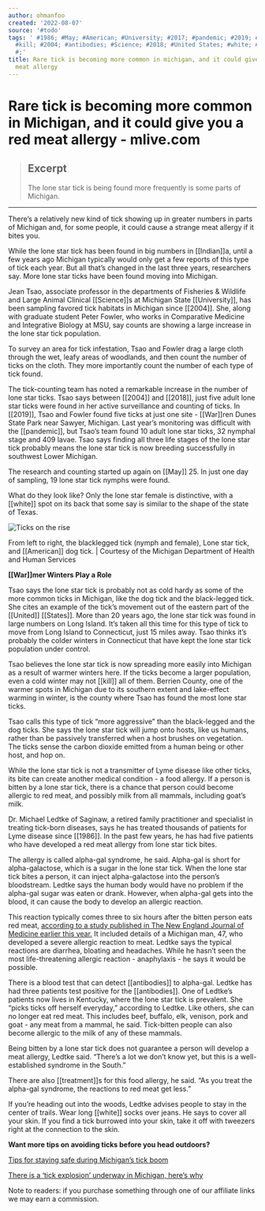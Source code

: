 ```yaml
---
author: ohmanfoo
created: '2022-08-07'
source: '#todo'
tags: ' #1986; #May; #American; #University; #2017; #pandemic; #2019; #Indian; #treatment;
  #kill; #2004; #antibodies; #Science; #2018; #United States; #white; #1758; #War;
  #;'
title: Rare tick is becoming more common in michigan, and it could give you a red
  meat allergy
---
```


# Rare tick is becoming more common in Michigan, and it could give you a red meat allergy - mlive.com

> ## Excerpt
> The lone star tick is being found more frequently is some parts of Michigan.

---
There’s a relatively new kind of tick showing up in greater numbers in parts of Michigan and, for some people, it could cause a strange meat allergy if it bites you.

While the lone star tick has been found in big numbers in [[Indian]]a, until a few years ago Michigan typically would only get a few reports of this type of tick each year. But all that’s changed in the last three years, researchers say. More lone star ticks have been found moving into Michigan.

Jean Tsao, associate professor in the departments of Fisheries & Wildlife and Large Animal Clinical [[Science]]s at Michigan State [[University]], has been sampling favored tick habitats in Michigan since [[2004]]. She, along with graduate student Peter Fowler, who works in Comparative Medicine and Integrative Biology at MSU, say counts are showing a large increase in the lone star tick population.

To survey an area for tick infestation, Tsao and Fowler drag a large cloth through the wet, leafy areas of woodlands, and then count the number of ticks on the cloth. They more importantly count the number of each type of tick found.

The tick-counting team has noted a remarkable increase in the number of lone star ticks. Tsao says between [[2004]] and [[2018]], just five adult lone star ticks were found in her active surveillance and counting of ticks. In [[2019]], Tsao and Fowler found five ticks at just one site - [[War]]ren Dunes State Park near Sawyer, Michigan. Last year’s monitoring was difficult with the [[pandemic]], but Tsao’s team found 10 adult lone star ticks, 32 nymphal stage and 409 lavae. Tsao says finding all three life stages of the lone star tick probably means the lone star tick is now breeding successfully in southwest Lower Michigan.

The research and counting started up again on [[May]] 25. In just one day of sampling, 19 lone star tick nymphs were found.

What do they look like? Only the lone star female is distinctive, with a [[white]] spot on its back that some say is similar to the shape of the state of Texas.

![Ticks on the rise](https://www.mlive.com/resizer/mUwL--6oycmaDWngcUJuxuWh9L8=/450x0/smart/cloudfront-us-east-1.images.arcpublishing.com/advancelocal/3DCWDFNR2NFHHHYUSJQJSDDLGA.jpg)

From left to right, the blacklegged tick (nymph and female), Lone star tick, and [[American]] dog tick. | Courtesy of the Michigan Department of Health and Human Services

**[[War]]mer Winters Play a Role**

Tsao says the lone star tick is probably not as cold hardy as some of the more common ticks in Michigan, like the dog tick and the black-legged tick. She cites an example of the tick’s movement out of the eastern part of the [[United]] [[States]]. More than 20 years ago, the lone star tick was found in large numbers on Long Island. It’s taken all this time for this type of tick to move from Long Island to Connecticut, just 15 miles away. Tsao thinks it’s probably the colder winters in Connecticut that have kept the lone star tick population under control.

Tsao believes the lone star tick is now spreading more easily into Michigan as a result of warmer winters here. If the ticks become a larger population, even a cold winter may not [[kill]] all of them. Berrien County, one of the warmer spots in Michigan due to its southern extent and lake-effect warming in winter, is the county where Tsao has found the most lone star ticks.

Tsao calls this type of tick “more aggressive” than the black-legged and the dog ticks. She says the lone star tick will jump onto hosts, like us humans, rather than be passively transferred when a host brushes on vegetation. The ticks sense the carbon dioxide emitted from a human being or other host, and hop on.

While the lone star tick is not a transmitter of Lyme disease like other ticks, its bite can create another medical condition - a food allergy. If a person is bitten by a lone star tick, there is a chance that person could become allergic to red meat, and possibly milk from all mammals, including goat’s milk.

Dr. Michael Ledtke of Saginaw, a retired family practitioner and specialist in treating tick-born diseases, says he has treated thousands of patients for Lyme disease since [[1986]]. In the past few years, he has had five patients who have developed a red meat allergy from lone star tick bites.

The allergy is called alpha-gal syndrome, he said. Alpha-gal is short for alpha-galactose, which is a sugar in the lone star tick. When the lone star tick bites a person, it can inject alpha-galactose into the person’s bloodstream. Ledtke says the human body would have no problem if the alpha-gal sugar was eaten or drank. However, when alpha-gal gets into the blood, it can cause the body to develop an allergic reaction.

This reaction typically comes three to six hours after the bitten person eats red meat, [according to a study published in The New England Journal of Medicine earlier this year.](https://www.nejm.org/doi/10.1056/NEJMcps[[2017]]588) It included details of a Michigan man, 47, who developed a severe allergic reaction to meat. Ledtke says the typical reactions are diarrhea, bloating and headaches. While he hasn’t seen the most life-threatening allergic reaction - anaphylaxis - he says it would be possible.

There is a blood test that can detect [[antibodies]] to alpha-gal. Ledtke has had three patients test positive for the [[antibodies]]. One of Ledtke’s patients now lives in Kentucky, where the lone star tick is prevalent. She “picks ticks off herself everyday,” according to Ledtke. Like others, she can no longer eat red meat. This includes beef, buffalo, elk, venison, pork and goat - any meat from a mammal, he said. Tick-bitten people can also become allergic to the milk of any of these mammals.

Being bitten by a lone star tick does not guarantee a person will develop a meat allergy, Ledtke said. “There’s a lot we don’t know yet, but this is a well-established syndrome in the South.”

There are also [[treatment]]s for this food allergy, he said. “As you treat the alpha-gal syndrome, the reactions to red meat get less.”

If you’re heading out into the woods, Ledtke advises people to stay in the center of trails. Wear long [[white]] socks over jeans. He says to cover all your skin. If you find a tick burrowed into your skin, take it off with tweezers right at the connection to the skin.

**Want more tips on avoiding ticks before you head outdoors?**

[Tips for staying safe during Michigan’s tick boom](https://www.mlive.com/news/2021/05/tips-for-staying-safe-during-michigans-tick-boom.html)

[There is a ‘tick explosion’ underway in Michigan, here’s why](https://www.mlive.com/weather/2021/05/there-is-a-tick-explosion-underway-in-michigan-heres-why.html)

Note to readers: if you purchase something through one of our affiliate links we may earn a commission.